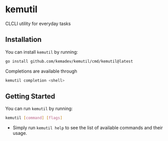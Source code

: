 # kemutil

CLCLI utility for everyday tasks

## Installation

You can install `kemutil` by running:

```bash
go install github.com/kemadev/kemutil/cmd/kemutil@latest
```

Completions are available through

```bash
kemutil completion <shell>
```

## Getting Started

You can run `kemutil` by running:

```bash
kemutil [command] [flags]
```

- Simply run `kemutil help` to see the list of available commands and their usage.

